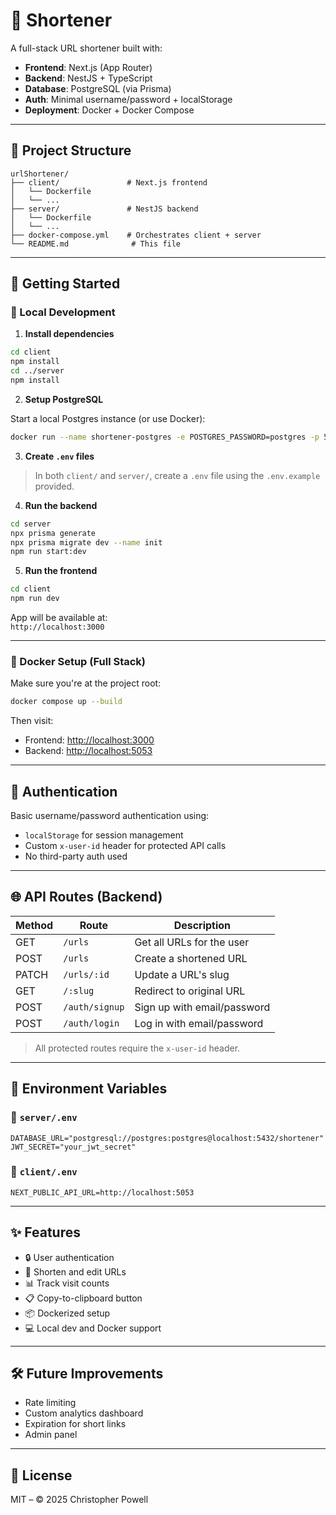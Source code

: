 # 🔗 Shortener

A full-stack URL shortener built with:

- **Frontend**: Next.js (App Router)
- **Backend**: NestJS + TypeScript
- **Database**: PostgreSQL (via Prisma)
- **Auth**: Minimal username/password + localStorage
- **Deployment**: Docker + Docker Compose

---

## 📂 Project Structure

```
urlShortener/
├── client/               # Next.js frontend
│   └── Dockerfile
│   └── ...
├── server/               # NestJS backend
│   └── Dockerfile
│   └── ...
├── docker-compose.yml    # Orchestrates client + server
└── README.md              # This file
```

---

## 🚀 Getting Started

### 🔧 Local Development

1. **Install dependencies**

```bash
cd client
npm install
cd ../server
npm install
```

2. **Setup PostgreSQL**

Start a local Postgres instance (or use Docker):

```bash
docker run --name shortener-postgres -e POSTGRES_PASSWORD=postgres -p 5432:5432 -d postgres
```

3. **Create `.env` files**

> In both `client/` and `server/`, create a `.env` file using the `.env.example` provided.

4. **Run the backend**

```bash
cd server
npx prisma generate
npx prisma migrate dev --name init
npm run start:dev
```

5. **Run the frontend**

```bash
cd client
npm run dev
```

App will be available at:  
`http://localhost:3000`

---

### 🐳 Docker Setup (Full Stack)

Make sure you're at the project root:

```bash
docker compose up --build
```

Then visit:

- Frontend: [http://localhost:3000](http://localhost:3000)  
- Backend: [http://localhost:5053](http://localhost:5053)

---

## 🔐 Authentication

Basic username/password authentication using:

- `localStorage` for session management
- Custom `x-user-id` header for protected API calls
- No third-party auth used

---

## 🌐 API Routes (Backend)

| Method | Route              | Description                    |
|--------|-------------------|--------------------------------|
| GET    | `/urls`           | Get all URLs for the user      |
| POST   | `/urls`           | Create a shortened URL         |
| PATCH  | `/urls/:id`       | Update a URL's slug            |
| GET    | `/:slug`          | Redirect to original URL       |
| POST   | `/auth/signup`    | Sign up with email/password    |
| POST   | `/auth/login`     | Log in with email/password     |

> All protected routes require the `x-user-id` header.

---

## 🔑 Environment Variables

### 📁 `server/.env`

```
DATABASE_URL="postgresql://postgres:postgres@localhost:5432/shortener"
JWT_SECRET="your_jwt_secret"
```

### 📁 `client/.env`

```
NEXT_PUBLIC_API_URL=http://localhost:5053
```

---

## ✨ Features

- 🔒 User authentication
- 📎 Shorten and edit URLs
- 📊 Track visit counts
- 📋 Copy-to-clipboard button
- 📦 Dockerized setup
- 💻 Local dev and Docker support

---

## 🛠 Future Improvements

- Rate limiting
- Custom analytics dashboard
- Expiration for short links
- Admin panel

---

## 📄 License

MIT – © 2025 Christopher Powell
